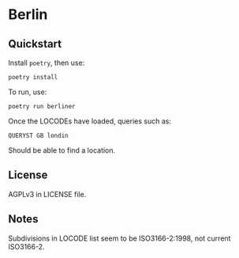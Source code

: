 # Berlin

## Quickstart

Install `poetry`, then use:

    poetry install

To run, use:

    poetry run berliner

Once the LOCODEs have loaded, queries such as:

    QUERYST GB londin

Should be able to find a location.

## License

AGPLv3 in LICENSE file.

## Notes

Subdivisions in LOCODE list seem to be ISO3166-2:1998, not current ISO3166-2.

